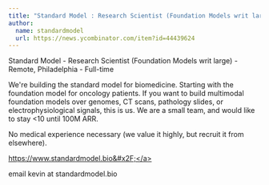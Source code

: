 ```yaml
---
title: "Standard Model : Research Scientist (Foundation Models writ large)"
author:
  name: standardmodel
  url: https://news.ycombinator.com/item?id=44439624
---
```


<JobNavigation />

Standard Model - Research Scientist (Foundation Models writ large) - Remote, Philadelphia - Full-time

We&#x27;re building the standard model for biomedicine. Starting with the foundation model for oncology patients. If you want to build multimodal foundation models over genomes, CT scans, pathology slides, or electrophysiological signals, this is us. We are a small team, and would like to stay &lt;10 until 100M ARR.

No medical experience necessary (we value it highly, but recruit it from elsewhere).

<a href="https:&#x2F;&#x2F;www.standardmodel.bio&#x2F;" rel="nofollow">https:&#x2F;&#x2F;www.standardmodel.bio&#x2F;</a>

email kevin at standardmodel.bio
<JobApplication />
